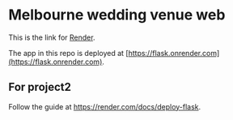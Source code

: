 # Melbourne wedding venue web 

This is the link for [Render](https://project2-fnip.onrender.com/home).

The app in this repo is deployed at [https://flask.onrender.com](https://flask.onrender.com).

## For project2

Follow the guide at https://render.com/docs/deploy-flask.
